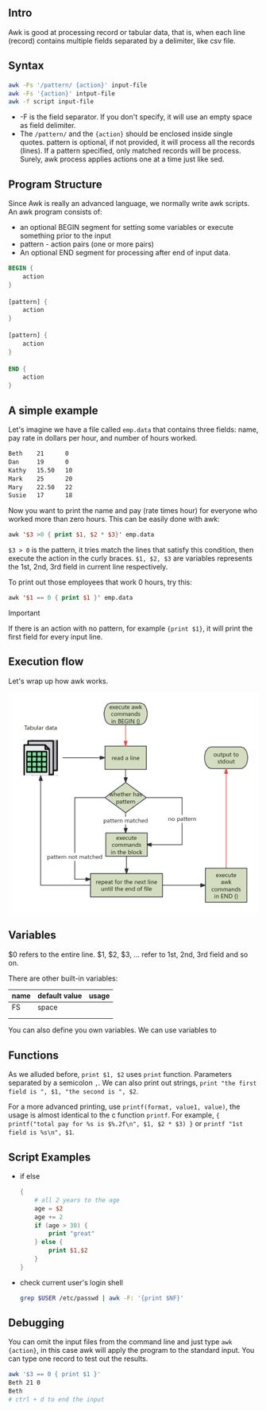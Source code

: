 ## Intro

Awk is good at processing record or tabular data, that is, when each line (record) contains multiple fields separated by a delimiter, like csv file.

## Syntax

```bash
awk -Fs '/pattern/ {action}' input-file
awk -Fs '{action}' intput-file
awk -f script input-file
```

* -F is the field separator. If you don't specify, it will use an
  empty space as field delimiter.
* The `/pattern/` and the `{action}` should be enclosed inside
  single quotes. pattern is optional, if not provided, it will process all the records (lines). If a pattern specified, only matched records will be process. Surely, awk process applies actions one at a time just like sed.

## Program Structure

Since Awk is really an advanced language, we normally write awk scripts.  An awk program consists of:

* an optional BEGIN segment for setting some variables or execute something prior to the input
* pattern - action pairs (one or more pairs)
* An optional END segment for processing after end of input data.

```awk
BEGIN {
	action
}

[pattern] {
	action
}

[pattern] {
	action
}

END {
	action
}
```

## A simple example

Let's imagine we have a file called `emp.data` that contains three fields: name, pay rate in dollars per hour, and number of hours worked.

```txt
Beth    21      0
Dan     19      0
Kathy   15.50   10
Mark    25      20
Mary    22.50   22
Susie   17      18
```

Now you want to print the name and pay (rate times hour) for everyone who worked more than zero hours. This can be easily done with awk:

```awk
awk '$3 >0 { print $1, $2 * $3}' emp.data
```

`$3 > 0` is the pattern, it tries match the lines that satisfy this condition, then execute the action in the curly braces. `$1, $2, $3` are variables represents the 1st, 2nd, 3rd field in current line respectively.

To print out those employees that work 0 hours, try this:

```awk
awk '$1 == 0 { print $1 }' emp.data
```

> [!important]
>
> If there is an action with no pattern, for example `{print $1}`, it will print the first field for every input line.

## Execution flow

Let's wrap up how awk works.

![](assets/awk-workflow.png)

## Variables

$0 refers to the entire line. $1, $2, $3, ... refer to 1st, 2nd, 3rd field and so on.

There are other built-in variables:

| name | default value | usage |
| ---- | ------------- | ----- |
| FS   | space         |       |
|      |               |       |
|      |               |       |

You can also define you own variables. We can use variables to 

## Functions

As we alluded before, `print $1, $2` uses `print` function. Parameters separated by a semicolon `,`. We can also print out strings, `print "the first field is ", $1, "the second is ", $2`.

For a more advanced printing, use `printf(format, value1, value)`, the usage is almost identical to the c function `printf`. For example, `{ printf("total pay for %s is $%.2f\n", $1, $2 * $3) }` or `printf "1st field is %s\n", $1`.



## Script Examples
* if else
  ```awk
  {
      # all 2 years to the age
      age = $2
      age += 2
      if (age > 30) {
          print "great"
      } else {
          print $1,$2
      }
  }
  ```

* check current user's login shell

  ```bash
  grep $USER /etc/passwd | awk -F: '{print $NF}'
  ```


## Debugging

You can omit the input files from the command line and just type `awk {action}`, in this case awk will apply the program to the standard input. You can type one record to test out the results.

```bash
awk '$3 == 0 { print $1 }'
Beth 21 0
Beth
# ctrl + d to end the input
```



